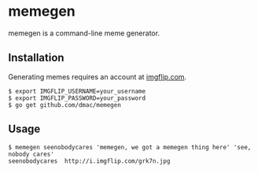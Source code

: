 # memegen

memegen is a command-line meme generator.

## Installation

Generating memes requires an account at [imgflip.com](https://imgflip.com/signup).

```
$ export IMGFLIP_USERNAME=your_username
$ export IMGFLIP_PASSWORD=your_password
$ go get github.com/dmac/memegen
```

## Usage

```
$ memegen seenobodycares 'memegen, we got a memegen thing here' 'see, nobody cares'
seenobodycares  http://i.imgflip.com/grk7n.jpg
```
